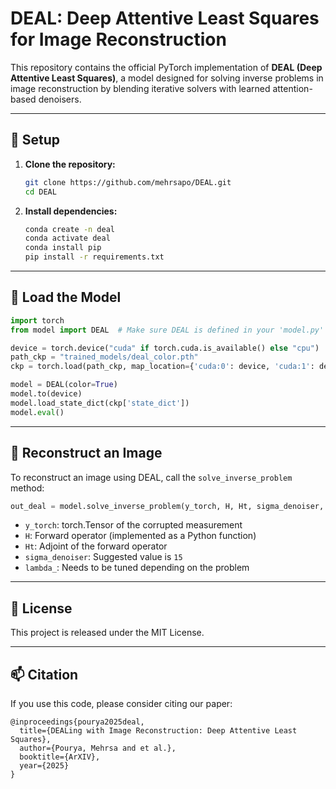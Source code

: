 # DEAL: Deep Attentive Least Squares for Image Reconstruction

This repository contains the official PyTorch implementation of **DEAL (Deep Attentive Least Squares)**, a model designed for solving inverse problems in image reconstruction by blending iterative solvers with learned attention-based denoisers.

---

## 🔧 Setup

1. **Clone the repository:**
   ```bash
   git clone https://github.com/mehrsapo/DEAL.git
   cd DEAL
   ```

2. **Install dependencies:**
   ```bash
   conda create -n deal
   conda activate deal
   conda install pip
   pip install -r requirements.txt
   ```
---

## 🧠 Load the Model

```python
import torch
from model import DEAL  # Make sure DEAL is defined in your 'model.py'

device = torch.device("cuda" if torch.cuda.is_available() else "cpu")
path_ckp = "trained_models/deal_color.pth"
ckp = torch.load(path_ckp, map_location={'cuda:0': device, 'cuda:1': device, 'cuda:2': device, 'cuda:3': device})

model = DEAL(color=True)
model.to(device)
model.load_state_dict(ckp['state_dict'])
model.eval()
```

---

## 🔁 Reconstruct an Image

To reconstruct an image using DEAL, call the `solve_inverse_problem` method:

```python
out_deal = model.solve_inverse_problem(y_torch, H, Ht, sigma_denoiser, lambda_)
```

- `y_torch`: torch.Tensor of the corrupted measurement  
- `H`: Forward operator (implemented as a Python function)  
- `Ht`: Adjoint of the forward operator  
- `sigma_denoiser`: Suggested value is `15`  
- `lambda_`: Needs to be tuned depending on the problem

---

## 📄 License

This project is released under the MIT License.

---

## 📫 Citation

If you use this code, please consider citing our paper:

```
@inproceedings{pourya2025deal,
  title={DEALing with Image Reconstruction: Deep Attentive Least Squares},
  author={Pourya, Mehrsa and et al.},
  booktitle={ArXIV},
  year={2025}
}
```
